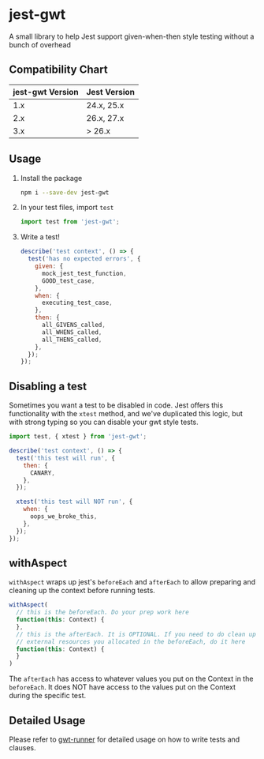 # jest-gwt
A small library to help Jest support given-when-then style testing without a
bunch of overhead

## Compatibility Chart

| jest-gwt Version | Jest Version |
| ---------------- | ------------ |
|       1.x        |  24.x, 25.x  |
|       2.x        |  26.x, 27.x  |
|       3.x        |    > 26.x    |

## Usage

1. Install the package
    ```bash
    npm i --save-dev jest-gwt
    ```
2. In your test files, import `test`
    ```js
    import test from 'jest-gwt';
    ```
3. Write a test!
    ```js
    describe('test context', () => {
      test('has no expected errors', {
        given: {
          mock_jest_test_function,
          GOOD_test_case,
        },
        when: {
          executing_test_case,
        },
        then: {
          all_GIVENS_called,
          all_WHENS_called,
          all_THENS_called,
        },
      });
    });
    ```

## Disabling a test
Sometimes you want a test to be disabled in code. Jest offers this functionality with
the `xtest` method, and we've duplicated this logic, but with strong typing so you can
disable your gwt style tests.

```js
import test, { xtest } from 'jest-gwt';

describe('test context', () => {
  test('this test will run', {
    then: {
      CANARY,
    },
  });

  xtest('this test will NOT run', {
    when: {
      oops_we_broke_this,
    },
  });
});
```

## withAspect

`withAspect` wraps up jest's `beforeEach` and `afterEach` to allow preparing and
cleaning up the context before running tests.

```js
withAspect(
  // this is the beforeEach. Do your prep work here
  function(this: Context) {
  },
  // this is the afterEach. It is OPTIONAL. If you need to do clean up of
  // external resources you allocated in the beforeEach, do it here
  function(this: Context) {
  }
)
```

The `afterEach` has access to whatever values you put on the Context in the
`beforeEach`. It does NOT have access to the values put on the Context during
the specific test.


## Detailed Usage

Please refer to [gwt-runner](https://github.com/devzeebo/gwt-runner) for
detailed usage on how to write tests and clauses.